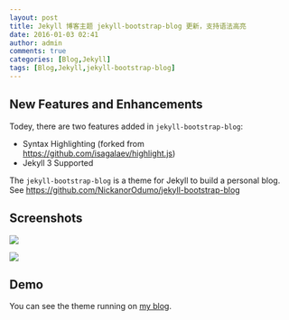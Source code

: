 ```yaml
---
layout: post
title: Jekyll 博客主题 jekyll-bootstrap-blog 更新，支持语法高亮
date: 2016-01-03 02:41
author: admin
comments: true
categories: [Blog,Jekyll]
tags: [Blog,Jekyll,jekyll-bootstrap-blog]
---
```


## New Features and Enhancements 

Todey, there are two features added in `jekyll-bootstrap-blog`:

* Syntax Highlighting (forked from <https://github.com/isagalaev/highlight.js>)
* Jekyll 3 Supported

<!-- more -->

The `jekyll-bootstrap-blog` is a theme for Jekyll to build a personal blog. See <https://github.com/NickanorOdumo/jekyll-bootstrap-blog>

## Screenshots

![](http://99btgc01.info/uploads/2016/01/01.jpg)

![](http://99btgc01.info/uploads/2016/01/02%281%29.jpg)



## Demo

You can see the theme running on [my blog](http://www.NickanorOdumo.com/).





